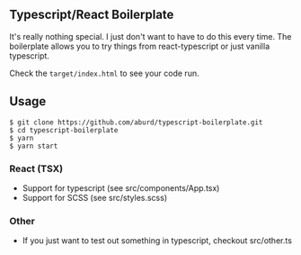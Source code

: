 ## Typescript/React Boilerplate

It's really nothing special. I just don't want to have to do this every time.
The boilerplate allows you to try things from react-typescript or just vanilla typescript.

Check the `target/index.html` to see your code run.

## Usage

```
$ git clone https://github.com/aburd/typescript-boilerplate.git
$ cd typescript-boilerplate
$ yarn
$ yarn start
```

### React (TSX)

- Support for typescript (see src/components/App.tsx)
- Support for SCSS (see src/styles.scss)

### Other

- If you just want to test out something in typescript, checkout src/other.ts
